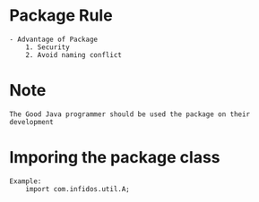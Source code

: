 # Package Rule
    - Advantage of Package
        1. Security
        2. Avoid naming conflict

# Note 
    The Good Java programmer should be used the package on their development

# Imporing the package class
    Example:
        import com.infidos.util.A;
